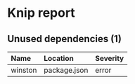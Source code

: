 # Knip report

## Unused dependencies (1)

| Name    | Location     | Severity |
| :------ | :----------- | :------- |
| winston | package.json | error    |

